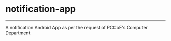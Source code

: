 # notification-app

---

A notification Android App as per the request of PCCoE's Computer Department 
